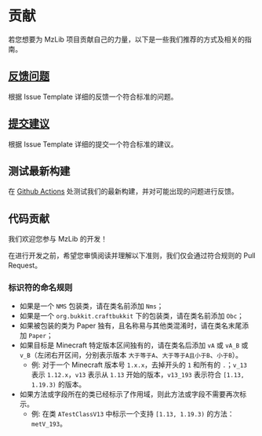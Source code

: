 # 贡献
若您想要为 MzLib 项目贡献自己的力量，以下是一些我们推荐的方式及相关的指南。

## [反馈问题](https://github.com/BugCleanser/MzLib/issues/new?assignees=mzmzpwq%2CYurinann&labels=Type%3A+Bug&template=bug_report.yml&title=%5BBug%5D+)
根据 Issue Template 详细的反馈一个符合标准的问题。

## [提交建议](https://github.com/BugCleanser/MzLib/issues/new?assignees=mzmzpwq%2CYurinann&labels=Type%3A+Bug&template=bug_report.yml&title=%5BBug%5D+)
根据 Issue Template 详细的提交一个符合标准的建议。

## 测试最新构建
在 [Github Actions](https://github.com/BugCleanser/MzLib/actions) 处测试我们的最新构建，并对可能出现的问题进行反馈。

## 代码贡献
我们欢迎您参与 MzLib 的开发！

在进行开发之前，希望您审慎阅读并理解以下准则，我们仅会通过符合规则的 Pull Request。

### 标识符的命名规则
- 如果是一个 `NMS` 包装类，请在类名前添加 `Nms`；
- 如果是一个 `org.bukkit.craftbukkit` 下的包装类，请在类名前添加 `Obc`；
- 如果被包装的类为 Paper 独有，且名称易与其他类混淆时，请在类名末尾添加 `Paper`；
- 如果目标是 Minecraft 特定版本区间独有的，请在类名后添加 `vA` 或 `vA_B` 或 `v_B`（左闭右开区间，分别表示版本 `大于等于A`、`大于等于A且小于B`、`小于B`）。
  - 例: 对于一个 Minecraft 版本号 `1.x.x`，去掉开头的 `1` 和所有的 `.`；`v_13` 表示 `1.12.x`，`v13` 表示从 `1.13` 开始的版本，`v13_193` 表示符合 `[1.13, 1.19.3)` 的版本。
- 如果方法或字段所在的类已经标示了作用域，则此方法或字段不需要再次标示。
  - 例: 在类 `ATestClassV13` 中标示一个支持 `[1.13, 1.19.3)` 的方法：`metV_193`。 
